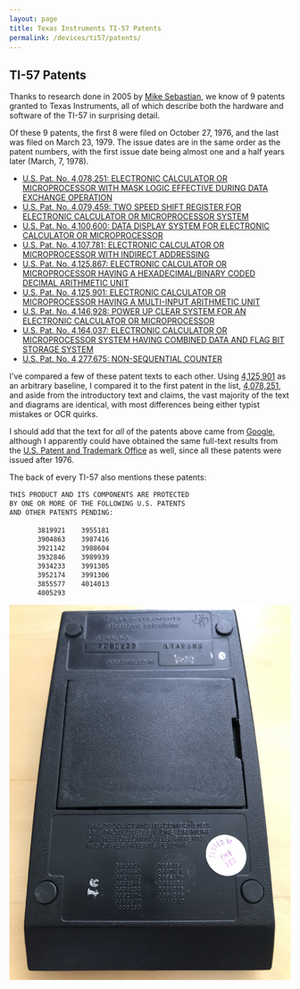 ```yaml
---
layout: page
title: Texas Instruments TI-57 Patents
permalink: /devices/ti57/patents/
---
```


TI-57 Patents
-------------

Thanks to research done in 2005 by [Mike Sebastian](http://www.rskey.org/~mwsebastian/patents/patent_ti.htm), we know of
9 patents granted to Texas Instruments, all of which describe both the hardware and software of the TI-57 in surprising
detail.

Of these 9 patents, the first 8 were filed on October 27, 1976, and the last was filed on March 23, 1979.  The issue
dates are in the same order as the patent numbers, with the first issue date being almost one and a half years later
(March, 7, 1978).

- [U.S. Pat. No. 4,078,251: ELECTRONIC CALCULATOR OR MICROPROCESSOR WITH MASK LOGIC EFFECTIVE DURING DATA EXCHANGE OPERATION](us4078251/)
- [U.S. Pat. No. 4,079,459: TWO SPEED SHIFT REGISTER FOR ELECTRONIC CALCULATOR OR MICROPROCESSOR SYSTEM](us4079459/)
- [U.S. Pat. No. 4,100,600: DATA DISPLAY SYSTEM FOR ELECTRONIC CALCULATOR OR MICROPROCESSOR](us4100600/)
- [U.S. Pat. No. 4,107,781: ELECTRONIC CALCULATOR OR MICROPROCESSOR WITH INDIRECT ADDRESSING](us4107781/)
- [U.S. Pat. No. 4,125,867: ELECTRONIC CALCULATOR OR MICROPROCESSOR HAVING A HEXADECIMAL/BINARY CODED DECIMAL ARITHMETIC UNIT](us4125867/)
- [U.S. Pat. No. 4,125,901: ELECTRONIC CALCULATOR OR MICROPROCESSOR HAVING A MULTI-INPUT ARITHMETIC UNIT](us4125901/)
- [U.S. Pat. No. 4,146,928: POWER UP CLEAR SYSTEM FOR AN ELECTRONIC CALCULATOR OR MICROPROCESSOR](us4146928/)
- [U.S. Pat. No. 4,164,037: ELECTRONIC CALCULATOR OR MICROPROCESSOR SYSTEM HAVING COMBINED DATA AND FLAG BIT STORAGE SYSTEM](us4164037/)
- [U.S. Pat. No. 4,277,675: NON-SEQUENTIAL COUNTER](us4277675/)

I've compared a few of these patent texts to each other.  Using [4,125,901](us4125901/) as an arbitrary baseline,
I compared it to the first patent in the list, [4,078,251](us4078251/), and aside from the introductory text and claims,
the vast majority of the text and diagrams are identical, with most differences being either typist mistakes or OCR quirks.

I should add that the text for *all* of the patents above came from [Google](https://patents.google.com),
although I apparently could have obtained the same full-text results from the [U.S. Patent and Trademark Office](http://patft.uspto.gov)
as well, since all these patents were issued after 1976.

The back of every TI-57 also mentions these patents:

	THIS PRODUCT AND ITS COMPONENTS ARE PROTECTED
	BY ONE OR MORE OF THE FOLLOWING U.S. PATENTS
	AND OTHER PATENTS PENDING:
	
	       3819921    3955181
	       3904863    3987416
	       3921142    3988604
	       3932846    3989939
	       3934233    3991305
	       3952174    3991306
	       3855577    4014013
	       4005293

![TI-57 Back](../images/ti57-back.jpg)
